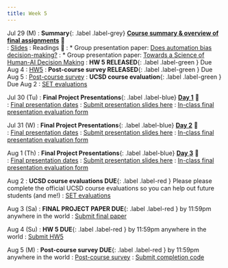 ```yaml
---
title: Week 5 
---
```

Jul 29 (M)
: **Summary**{: .label .label-grey} **[Course summary & overview of final assignments](https://ucsd.zoom.us/rec/share/AD3ita2mtohBwRXUWHkIK5aG9S_U45aAzRuPGt3TbuN0I6vkLhrbrOu4rdvT5EGD.eeisnCv4woOeMGyR?startTime=1722297731000)** 🎥  
    : [Slides](https://canvas.ucsd.edu/files/12861240/download?download_frd=1)
: Readings 📖
: * Group presentation paper: [Does automation bias decision-making?](https://www.sciencedirect.com/science/article/abs/pii/S1071581999902525)
: * Group presentation paper: [Towards a Science of Human-AI Decision Making](https://dl.acm.org/doi/10.1145/3593013.3594087)
:  **HW 5 RELEASED**{: .label .label-green } Due Aug 4
    : [HW5](https://docs.google.com/document/d/1nKBwTcFFQuhRf49NNhUThzzWmYF2Rt-C8z5byhv6vyc/edit?usp=sharing)
:  **Post-course survey RELEASED**{: .label .label-green } Due Aug 5
    : [Post-course survey](https://forms.gle/xS6V4vMKeWgeVcmE9)
:  **UCSD course evaluation**{: .label .label-green } Due Aug 2
    : [SET evaluations](https://academicaffairs.ucsd.edu/Modules/Evals?e11720726)

Jul 30 (Tu) 
: **Final Project Presentations**{: .label .label-blue} **[Day 1](https://ucsd.zoom.us/rec/share/B4CdFPbwO5LuQT48oxpjrzvH3GvCQ3rHDkSu2xZdehV5peWmdnntTN95_AE1gi4K.PEftwf7BpemJAzC4)** 🎥  
    : [Final presentation dates](https://docs.google.com/document/d/1iLSbTZqS0W4K1cwa3Koy4BMfDHT9pQF2AMsbZk2BiKo/edit?usp=sharing)
    : [Submit presentation slides here](https://canvas.ucsd.edu/courses/57867/assignments/825120)
: [In-class final presentation evaluation form](https://docs.google.com/forms/d/e/1FAIpQLSdIcWNwAf9ekGZISElj9raVrs0_j_hSTJth9mw4Tmxmy_S86g/viewform)

Jul 31  (W)
: **Final Project Presentations**{: .label .label-blue} **[Day 2](https://ucsd.zoom.us/rec/share/CMogvojqPeOF6Ks7aGAkh2Tp5PNpsMwRzbA3l08gpiuNKoVBI91xVCurMyGo1T_v.s1ScQR1QNgtR8WEt?startTime=1722470592000)** 🎥  
    : [Final presentation dates](https://docs.google.com/document/d/1iLSbTZqS0W4K1cwa3Koy4BMfDHT9pQF2AMsbZk2BiKo/edit?usp=sharing)
    : [Submit presentation slides here](https://canvas.ucsd.edu/courses/57867/assignments/825120)
: [In-class final presentation evaluation form](https://docs.google.com/forms/d/e/1FAIpQLSdIcWNwAf9ekGZISElj9raVrs0_j_hSTJth9mw4Tmxmy_S86g/viewform)
    
Aug 1 (Th) 
: **Final Project Presentations**{: .label .label-blue} **[Day 3](https://ucsd.zoom.us/rec/share/MEKh-UjYRnr5R8pxRdID4FHTc36FtgeAJf2KRkvbBp0fpOhcHy9QI7hg6ZItqqZI.fxg5kNvc_nJEGA9w?startTime=1722556943000)** 🎥  
    : [Final presentation dates](https://docs.google.com/document/d/1iLSbTZqS0W4K1cwa3Koy4BMfDHT9pQF2AMsbZk2BiKo/edit?usp=sharing)
    : [Submit presentation slides here](https://canvas.ucsd.edu/courses/57867/assignments/825120)
: [In-class final presentation evaluation form](https://docs.google.com/forms/d/e/1FAIpQLSdIcWNwAf9ekGZISElj9raVrs0_j_hSTJth9mw4Tmxmy_S86g/viewform)
    
Aug 2
:  **UCSD course evaluations DUE**{: .label .label-red } Please please complete the official UCSD course evaluations so you can help out future students (and me!)
    : [SET evaluations](https://academicaffairs.ucsd.edu/Modules/Evals?e11720726)

Aug 3 (Sa)
:  **FINAL PROJECT PAPER DUE**{: .label .label-red } by 11:59pm anywhere in the world
    : [Submit final paper](https://canvas.ucsd.edu/courses/57867/assignments/820355)

Aug 4 (Su)
:  **HW 5 DUE**{: .label .label-red } by 11:59pm anywhere in the world
    : [Submit HW5](https://canvas.ucsd.edu/courses/57867/assignments/820353)

Aug 5 (M)
:  **Post-course survey DUE**{: .label .label-red } by 11:59pm anywhere in the world
    : [Post-course survey](https://forms.gle/xS6V4vMKeWgeVcmE9)
    : [Submit completion code](https://canvas.ucsd.edu/courses/57867/assignments/822857)


